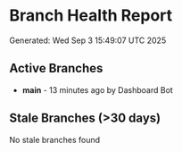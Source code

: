 # Branch Health Report
Generated: Wed Sep  3 15:49:07 UTC 2025

## Active Branches
- **main** - 13 minutes ago by Dashboard Bot

## Stale Branches (>30 days)
No stale branches found
